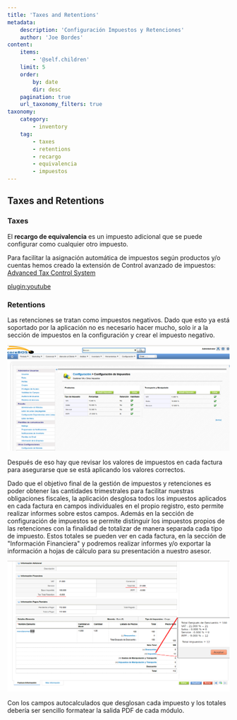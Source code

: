 ```yaml
---
title: 'Taxes and Retentions'
metadata:
    description: 'Configuración Impuestos y Retenciones'
    author: 'Joe Bordes'
content:
    items:
        - '@self.children'
    limit: 5
    order:
        by: date
        dir: desc
    pagination: true
    url_taxonomy_filters: true
taxonomy:
    category:
        - inventory
    tag:
        - taxes
        - retentions
        - recargo
        - equivalencia
        - impuestos
---
```


## Taxes and Retentions

### Taxes

El **recargo de equivalencia** es un impuesto adicional que se puede configurar como cualquier otro impuesto.

Para facilitar la asignación automática de impuestos según productos y/o cuentas hemos creado la extensión de Control avanzado de impuestos: [Advanced Tax Control System](https://blog.corebos.org/blog/advancedtax)

[plugin:youtube](https://youtu.be/nKT8p9Af-Zc)

### Retentions

Las retenciones se tratan como impuestos negativos. Dado que esto ya está soportado por la aplicación no es necesario hacer mucho, solo ir a la sección de impuestos en la configuración y crear el impuesto negativo.

![Impuesto Negativo](impuestoretencion01.png?width=100%)

Después de eso hay que revisar los valores de impuestos en cada factura para asegurarse que se está aplicando los valores correctos.

Dado que el objetivo final de la gestión de impuestos y retenciones es poder obtener las cantidades trimestrales para facilitar nuestras obligaciones fiscales, la aplicación desglosa todos los impuestos aplicados en cada factura en campos individuales en el propio registro, esto permite realizar informes sobre estos campos. Además en la sección de configuración de impuestos se permite distinguir los impuestos propios de las retenciones con la finalidad de totalizar de manera separada cada tipo de impuesto. Estos totales se pueden ver en cada factura, en la sección de "Información Financiera" y podremos realizar informes y/o exportar la información a hojas de cálculo para su presentación a nuestro asesor.

![Impuesto Negativo Factura](impuestoretencion02.png?width=100%)

Con los campos autocalculados que desglosan cada impuesto y los totales debería ser sencillo formatear la salida PDF de cada módulo.